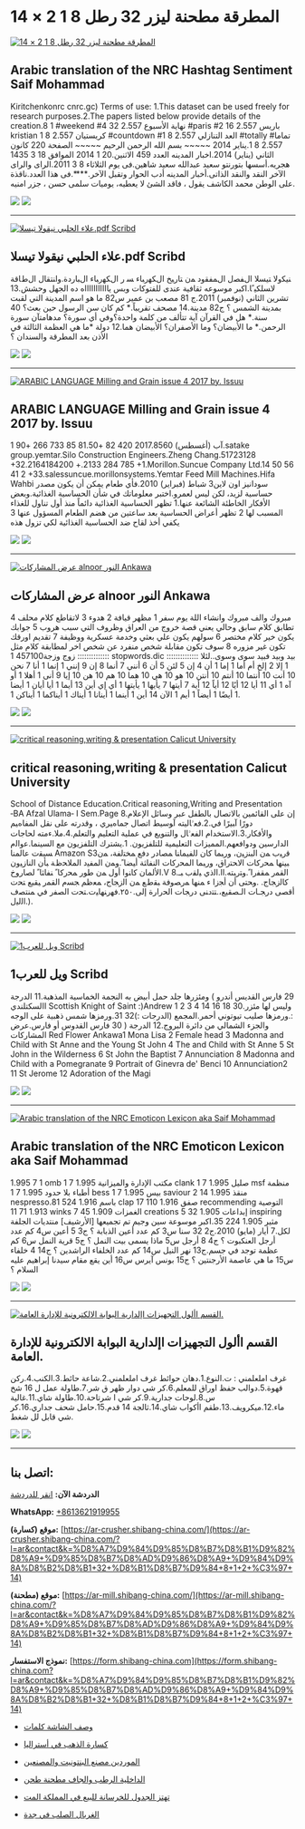 # المطرقة مطحنة ليزر 32 رطل 8 1 2 × 14

<a href="https://swt.shibang-china.com/?l=ar&img&k=%D8%A7%D9%84%D9%85%D8%B7%D8%B1%D9%82%D8%A9+%D9%85%D8%B7%D8%AD%D9%86%D8%A9+%D9%84%D9%8A%D8%B2%D8%B1+32+%D8%B1%D8%B7%D9%84+8+1+2+%C3%97+14" target="_blank">![المطرقة مطحنة ليزر 32 رطل 8 1 2 × 14](http://static.shibang-china.com/all-800x300/124.jpg)</a>

## Arabic translation of the NRC Hashtag Sentiment Saif Mohammad
Kiritchenkonrc cnrc.gc) Terms of use: 1.This dataset can be used freely for research purposes.2.The papers listed below provide details of the creation.8 1 #weekend #نهاية الأسبوع 2.557 32 4 #paris #باريس 2.557 16 2 kristian كريستيان 2.557 8 1 #countdown #العد التنازلي 2.557 8 1 #totally #تماما 2.557 8 1.يناير 2014 ~~~~~ بسم الله الرحمن الرحيم ~~~~~ الصفحة 220 كانون الثاني (يناير) 2014.اخبار المدينه العدد 459 الاثنين.20 1 2014 الموافق 18 3 1435 هجريه.أسسها بتورنتو سعيد عبدالله سعيد شاهين.فى يوم الثلاثاء 8 3 2011.الراى والراى الآخر النقد والنقد الذاتى.أخبار المدينه أدب الحوار وتقبل الآخر.****.فى هذا العدد.ناقذة على الوطن محمد الكاشف يقول ، فاقد الشئ لا يعطيه، يوميات سلمى حسن ، جزر امنيه.


<a href="https://whatsapp.shibangsoft.com/WhatsApp.php" target="_blank" title="WhatsApp">![](http://static.shibang-china.com/icon/whatsapp.png)</a> <a href="https://swt.shibang-china.com/?l=ar&icon&k=%D8%A7%D9%84%D9%85%D8%B7%D8%B1%D9%82%D8%A9+%D9%85%D8%B7%D8%AD%D9%86%D8%A9+%D9%84%D9%8A%D8%B2%D8%B1+32+%D8%B1%D8%B7%D9%84+8+1+2+%C3%97+14" target="_blank">![](http://static.shibang-china.com/icon/chat-ar.png)</a>

---

<a href="https://swt.shibang-china.com/?l=ar&img&k=%D8%A7%D9%84%D9%85%D8%B7%D8%B1%D9%82%D8%A9+%D9%85%D8%B7%D8%AD%D9%86%D8%A9+%D9%84%D9%8A%D8%B2%D8%B1+32+%D8%B1%D8%B7%D9%84+8+1+2+%C3%97+14" target="_blank">![علاء الحلبي نيقولا تيسلا.pdf Scribd](http://static.shibang-china.com/all-800x300/257.jpg)</a>

## علاء الحلبي نيقولا تيسلا.pdf Scribd
ﻨﻴﻜﻭﻻ ﺘﻴﺴﻼ ﺍﻝﻔﺼل ﺍﻝﻤﻔﻘﻭﺩ ﻤﻥ ﺘﺎﺭﻴﺦ ﺍﻝﻜﻬﺭﺒﺎﺀ ﺴ ﺭ ﺍﻝﻜﻬﺭﺒﺎﺀ ﺍﻝﺒﺎﺭﺩﺓ.ﻭﺍﻨﺘﻘﺎل ﺍﻝﻁﺎﻗﺔ ﻻﺴﻠﻜﻴﹰﺎ.اكبر موسوعه ثقافية عندى للفتوكات وبس ياااااااااااه ده الجهل وحشش.13 تشرين الثاني (نوفمبر) 2011.ج 81 مصعب بن عمير س82 ما هو اسم المدينة التي لقبت بمدينة الشمس ؟ ج82 مدينة.14 مصحف تقريباً.* كم كان سن الرسول حين بعث؟ 40 سنة.* هل في القرآن آية تتألف من كلمة واحدة؟وفي أي سورة؟ مدهامتآن سورة الرحمن.* ما الأبيضان؟ وما الأصفران؟ الأبيضان هما.12 دولة *ما هي العظمة الثالثة في الأذن بعد المطرقة والسندان ؟


<a href="https://whatsapp.shibangsoft.com/WhatsApp.php" target="_blank" title="WhatsApp">![](http://static.shibang-china.com/icon/whatsapp.png)</a> <a href="https://swt.shibang-china.com/?l=ar&icon&k=%D8%A7%D9%84%D9%85%D8%B7%D8%B1%D9%82%D8%A9+%D9%85%D8%B7%D8%AD%D9%86%D8%A9+%D9%84%D9%8A%D8%B2%D8%B1+32+%D8%B1%D8%B7%D9%84+8+1+2+%C3%97+14" target="_blank">![](http://static.shibang-china.com/icon/chat-ar.png)</a>

---

<a href="https://swt.shibang-china.com/?l=ar&img&k=%D8%A7%D9%84%D9%85%D8%B7%D8%B1%D9%82%D8%A9+%D9%85%D8%B7%D8%AD%D9%86%D8%A9+%D9%84%D9%8A%D8%B2%D8%B1+32+%D8%B1%D8%B7%D9%84+8+1+2+%C3%97+14" target="_blank">![ARABIC LANGUAGE Milling and Grain issue 4 2017 by. Issuu](http://static.shibang-china.com/all-800x300/948.jpg)</a>

## ARABIC LANGUAGE Milling and Grain issue 4 2017 by. Issuu
1 آب (أغسطس) 2017.8560 420 82 +81.50 85 733 266 +90.satake group.yemtar.Silo Construction Engineers.Zheng Chang.51723128 +32.2164184200 +.2133 284 785 +1.Morillon.Suncue Company Ltd.14 50 56 41 2 +33.salessuncue.morillonsystems.Yemtar Feed Mill Machines.Hifa Wahbi سودانيز اون لاين3 شباط (فبراير) 2010.فأي طعام يمكن أن يكون مصدر حساسية لزيد، لكن ليس لعمرو.اختبر معلوماتك في شأن الحساسية الغذائية.وبعض الأفكار الخاطئة الشائعة عنها.1 تظهر الحساسية الغذائية دائماً منذ أول تناول للغذاء المسبب لها 2 تظهر أعراض الحساسية بعد ساعتين من هضم الطعام المسؤول عنها 3 يكفي أخذ لقاح ضد الحساسية الغذائية لكي تزول هذه


<a href="https://whatsapp.shibangsoft.com/WhatsApp.php" target="_blank" title="WhatsApp">![](http://static.shibang-china.com/icon/whatsapp.png)</a> <a href="https://swt.shibang-china.com/?l=ar&icon&k=%D8%A7%D9%84%D9%85%D8%B7%D8%B1%D9%82%D8%A9+%D9%85%D8%B7%D8%AD%D9%86%D8%A9+%D9%84%D9%8A%D8%B2%D8%B1+32+%D8%B1%D8%B7%D9%84+8+1+2+%C3%97+14" target="_blank">![](http://static.shibang-china.com/icon/chat-ar.png)</a>

---

<a href="https://swt.shibang-china.com/?l=ar&img&k=%D8%A7%D9%84%D9%85%D8%B7%D8%B1%D9%82%D8%A9+%D9%85%D8%B7%D8%AD%D9%86%D8%A9+%D9%84%D9%8A%D8%B2%D8%B1+32+%D8%B1%D8%B7%D9%84+8+1+2+%C3%97+14" target="_blank">![عرض المشاركات alnoor النور Ankawa](http://static.shibang-china.com/all-800x300/1399.jpg)</a>

## عرض المشاركات alnoor النور Ankawa
مبروك والف مبروك وانشاء اللة يوم سفر 1 مظهر قيافة 2 هدوء 3 لاتقاطع كلام محلف 4 تطابق كلام سابق وحالي يعني قصة خروج من العراق وظروف التي سبب هروب 5 جوابك يكون خير كلام مختصر 6 سولهم يكون علي بعثي وخدمة عسكرية ووظيفة 7 تقديم اورقك تكون غير مزوره 8 سوف تكون مقابلة شخص منفرد عن شخص اخر لمطابقة كلام مثل زوج وزجة457100 1 :::::::::::::: stopwords.dic :::::::::::::: بيد وبيد فبيد سوى وسوى..لئلا 1 إلا 2 إلخ أم أما 1 إما 1 أن 4 إن 5 لئن 5 أن 6 أنني 7 أنما 8 إن 9 إنني 1 إنما 1 أنا 7 نحن 10 أنت 10 أنتما 10 أنتم 10 أنتن 10 هو 10 هي 10 هما 10 هم 10 هن 10 إيا 9 أنى 1 أهلا 1 أو آه 1 أي 11 أيا 12 أيًا 12 أياً 12 أية 7 أيتها 7 يأيها 1 يأيتها 1 أي إي أين 13 أيما 1 أيا أيان 1 أيضا 1 أيضًا 1 أيضاً 1 أيم 1 الآن 14 أين 1 أينما 1 أينانا 1 أيناك 1 أيناكما 1 أيناكن 1.


<a href="https://whatsapp.shibangsoft.com/WhatsApp.php" target="_blank" title="WhatsApp">![](http://static.shibang-china.com/icon/whatsapp.png)</a> <a href="https://swt.shibang-china.com/?l=ar&icon&k=%D8%A7%D9%84%D9%85%D8%B7%D8%B1%D9%82%D8%A9+%D9%85%D8%B7%D8%AD%D9%86%D8%A9+%D9%84%D9%8A%D8%B2%D8%B1+32+%D8%B1%D8%B7%D9%84+8+1+2+%C3%97+14" target="_blank">![](http://static.shibang-china.com/icon/chat-ar.png)</a>

---

<a href="https://swt.shibang-china.com/?l=ar&img&k=%D8%A7%D9%84%D9%85%D8%B7%D8%B1%D9%82%D8%A9+%D9%85%D8%B7%D8%AD%D9%86%D8%A9+%D9%84%D9%8A%D8%B2%D8%B1+32+%D8%B1%D8%B7%D9%84+8+1+2+%C3%97+14" target="_blank">![critical reasoning,writing &amp; presentation Calicut University](http://static.shibang-china.com/all-800x300/297.jpg)</a>

## critical reasoning,writing &amp; presentation Calicut University
School of Distance Education.Critical reasoning,Writing and Presentation ‐BA Afzal Ulama‐ I Sem.Page 8.إن ﻋﻠﻰ اﻟﻘﺎﺋﻤﻴﻦ ﺑﺎﻻﺗﺼﺎل ﺑﺎﻟﻄﻔﻞ ﻋﺒﺮ وﺳﺎﺋﻞ اﻹﻋﻼم دورًا آﺒﻴﺮًا ﻓﻲ.2.ﻓﻌﱠﺎﻟﻴﺘﻪ آﻮﺳﻴﻂ اﺗﺼﺎل ﺟﻤﺎهﻴﺮي ، وﻗﺪرﺗﻪ ﻋﻠﻰ ﻧﻘﻞ اﻟﻤﻔﺎهﻴﻢ واﻷﻓﻜﺎر.3.اﻻﺳﺘﺨﺪام اﻟﻔﻌﱠﺎل واﻟﺘﻨﻮﻳﻊ ﻓﻲ ﻋﻤﻠﻴﺔ اﻟﺘﻌﻠﻴﻢ واﻟﺘﻌﻠﻢ.4.ﻣﻼ.ءﻣﺘﻪ ﻟﺤﺎﺟﺎت اﻟﺪارﺳﻴﻦ ودواﻓﻌﻬﻢ.اﻟﻤﻤﻴﺰات اﻟﺘﻌﻠﻴﻤﻴﺔ ﻟﻠﺘﻠﻔﺰﻳﻮن. 1.ﻳﺸﺘﺮك اﻟﺘﻠﻔﺰﻳﻮن ﻣﻊ اﻟﺴﻴﻨﻤﺎ.ﻋواﻟم ﺴﺒﻘت ﻋﺎﻟﻤﻨﺎ Amazon S3ﻗرﻴب ﻤن اﻟﺒﻨزﻴن، ورﺒﻤﺎ ﮐﺎن ﻟﻟﻔﻴﻤﺎﻨﺎ ﻤﺼﺎدر دﻓﻊ ﻤﺨﺘﻟﻔﺔ، ﻤن ﺒﻴﻨﻬﺎ ﻤﺤرﮐﺎت اﻻﺤﺘراق، ورﺒﻤﺎ اﻟﻤﺤرﮐﺎت اﻟﻨﻔﺎﺜﺔ أﻴﻀﺎﹰ.وﻤن اﻟﻤﻔﻴد اﻟﻤﻼﺤظﺔ ﺒﺄن اﻟﻨﺎزﻴون اﻷﻟﻤﺎن ﮐﺎﻨوا أول ﻤن طور ﻤﺤرﮐﺎﹰ ﻨﻔﺎﺜﺎﹰ ﻟﺼﺎروخ.V 8.اﻟذي ﻴﻟﻘب ﺒـ.II.اﻟﻘﻤر ﻤﻘﻔراﹰ.وﺘرﺒﺘﻪ ﮐﺎﻟزﺠﺎج. .وﺤﺘﯽ أن أﺠزا ء ﻤﻨﻬﺎ ﻤرﺼوﻓﺔ ﺒﻘطﻊ ﻤن اﻟزﺠﺎج، ﻤﻌظم ﺠﺴم اﻟﻘﻤر ﻴﻘﺒﻊ ﺘﺤت أﻗﺼﯽ درﺠـﺎت اﻟـﺼﻘﻴﻊ،.ﺘﺘدﻨﯽ درﺠﺎت اﻟﺤرارة إﻟﯽ.٢٥٠.ﻓﻬرﻨﻬﺎﻴت.ﺘﺤت اﻟﺼﻔر ﻓﻲ ﻤﻨﺘﺼف اﻟﻟﻴل.).


<a href="https://whatsapp.shibangsoft.com/WhatsApp.php" target="_blank" title="WhatsApp">![](http://static.shibang-china.com/icon/whatsapp.png)</a> <a href="https://swt.shibang-china.com/?l=ar&icon&k=%D8%A7%D9%84%D9%85%D8%B7%D8%B1%D9%82%D8%A9+%D9%85%D8%B7%D8%AD%D9%86%D8%A9+%D9%84%D9%8A%D8%B2%D8%B1+32+%D8%B1%D8%B7%D9%84+8+1+2+%C3%97+14" target="_blank">![](http://static.shibang-china.com/icon/chat-ar.png)</a>

---

<a href="https://swt.shibang-china.com/?l=ar&img&k=%D8%A7%D9%84%D9%85%D8%B7%D8%B1%D9%82%D8%A9+%D9%85%D8%B7%D8%AD%D9%86%D8%A9+%D9%84%D9%8A%D8%B2%D8%B1+32+%D8%B1%D8%B7%D9%84+8+1+2+%C3%97+14" target="_blank">![1ويل للعرب Scribd](http://static.shibang-china.com/all-800x300/354.jpg)</a>

## 1ويل للعرب Scribd
ومئزرها جلد حمل أبيض به النجمة الخماسية المذهبة.11 الدرجة ( 29 فارس القديس أندرو االسكتلندي Scottish Knight of Saint :)Andrew وليس لها مئزر.30 18 16 14 4 3 2 1 :.ورمزها صليب تيوتوني أحمر.المجمع (الدرجات :)32 31.ورمزها شمس ذهبية على الوجه والجزء الشمالي من دائرة البروج.12 الدرجة ( 30 فارس القدوس أو فارس.عرض المشاركات Red Flower Ankawa1 Mona Lisa 2 Female head 3 Madonna and Child with St Anne and the Young St John 4 The and Child with St Anne 5 St John in the Wilderness 6 St John the Baptist 7 Annunciation 8 Madonna and Child with a Pomegranate 9 Portrait of Ginevra de&#39; Benci 10 Annunciation2 11 St Jerome 12 Adoration of the Magi


<a href="https://whatsapp.shibangsoft.com/WhatsApp.php" target="_blank" title="WhatsApp">![](http://static.shibang-china.com/icon/whatsapp.png)</a> <a href="https://swt.shibang-china.com/?l=ar&icon&k=%D8%A7%D9%84%D9%85%D8%B7%D8%B1%D9%82%D8%A9+%D9%85%D8%B7%D8%AD%D9%86%D8%A9+%D9%84%D9%8A%D8%B2%D8%B1+32+%D8%B1%D8%B7%D9%84+8+1+2+%C3%97+14" target="_blank">![](http://static.shibang-china.com/icon/chat-ar.png)</a>

---

<a href="https://swt.shibang-china.com/?l=ar&img&k=%D8%A7%D9%84%D9%85%D8%B7%D8%B1%D9%82%D8%A9+%D9%85%D8%B7%D8%AD%D9%86%D8%A9+%D9%84%D9%8A%D8%B2%D8%B1+32+%D8%B1%D8%B7%D9%84+8+1+2+%C3%97+14" target="_blank">![Arabic translation of the NRC Emoticon Lexicon aka Saif Mohammad](http://static.shibang-china.com/all-800x300/844.jpg)</a>

## Arabic translation of the NRC Emoticon Lexicon aka Saif Mohammad
1.995 7 1 omb مكتب الإدارة والميزانية 1.995 7 1 clank صليل 1.995 7 1 msf منظمة أطباء بلا حدود 1.995 7 1 bess بيس 1.995 7 1 saviour منقذ 1.995 14 2 nespresso.باسم 1.916 524 81 clap صفق 1.916 110 17 recommending التوصية 1.913 71 11 winks الغمزات 1.909 45 7 creations إبداعات 1.905 32 5 inspiring مثير 1.905 224 35.اكبر موسوعة سين وجيم تم تجميعها [الأرشيف] منتديات الجلفة لكل.7 أيار (مايو) 2010.ج2 32 سنا س3 كم عدد أعين الذبابة ؟ ج3 5 أعين س4 كم عدد أرجل العنكبوت ؟ ج4 8 أرجل س5 ماذا يسمى بيت النمل ؟ ج5 قرية النمل س6 كم عظمة توجد في جسم.ج13 نهر النيل س14 كم عدد الخلفاء الراشدين ؟ ج14 4 خلفاء س15 ما هي عاصمة الأرجنتين ؟ ج15 بونس آيرس س16 أين يقع مقام سيدنا إبراهيم عليه السلام ؟


<a href="https://whatsapp.shibangsoft.com/WhatsApp.php" target="_blank" title="WhatsApp">![](http://static.shibang-china.com/icon/whatsapp.png)</a> <a href="https://swt.shibang-china.com/?l=ar&icon&k=%D8%A7%D9%84%D9%85%D8%B7%D8%B1%D9%82%D8%A9+%D9%85%D8%B7%D8%AD%D9%86%D8%A9+%D9%84%D9%8A%D8%B2%D8%B1+32+%D8%B1%D8%B7%D9%84+8+1+2+%C3%97+14" target="_blank">![](http://static.shibang-china.com/icon/chat-ar.png)</a>

---

<a href="https://swt.shibang-china.com/?l=ar&img&k=%D8%A7%D9%84%D9%85%D8%B7%D8%B1%D9%82%D8%A9+%D9%85%D8%B7%D8%AD%D9%86%D8%A9+%D9%84%D9%8A%D8%B2%D8%B1+32+%D8%B1%D8%B7%D9%84+8+1+2+%C3%97+14" target="_blank">![القسم األول التجهيزات اإلدارية البوابة الالكترونية للإدارة العامة.](http://static.shibang-china.com/all-800x300/1219.jpg)</a>

## القسم األول التجهيزات اإلدارية البوابة الالكترونية للإدارة العامة.
غرف املعلمني : ت.النوع.1.دهان حوائط غرف املعلمني.2.شاعة حائط.3.الكنب.4.ركن قهوة.5.دوالب حفظ اوراق للمعلم.6.كر شي دوار ظهر ق شر.7.طاولة عمل ل 16 شخ س.8.لوحات جدارية.9.كر شي ا شرتاحة.10.طاولة شاي.11.غالية ماء.12.ميكرويف.13.طقم اأكواب شاي.14.ثالجة 14 قدم.15.حامل شحف جداري.16.كر شي قابل لل شغط.

<a href="https://whatsapp.shibangsoft.com/WhatsApp.php" target="_blank" title="WhatsApp">![](http://static.shibang-china.com/icon/whatsapp.png)</a> <a href="https://swt.shibang-china.com/?l=ar&icon&k=%D8%A7%D9%84%D9%85%D8%B7%D8%B1%D9%82%D8%A9+%D9%85%D8%B7%D8%AD%D9%86%D8%A9+%D9%84%D9%8A%D8%B2%D8%B1+32+%D8%B1%D8%B7%D9%84+8+1+2+%C3%97+14" target="_blank">![](http://static.shibang-china.com/icon/chat-ar.png)</a>

---
## اتصل بنا:

**الدردشة الآن:** [انقر للدردشة](https://swt.shibang-china.com?l=ar&contact&k=%D8%A7%D9%84%D9%85%D8%B7%D8%B1%D9%82%D8%A9+%D9%85%D8%B7%D8%AD%D9%86%D8%A9+%D9%84%D9%8A%D8%B2%D8%B1+32+%D8%B1%D8%B7%D9%84+8+1+2+%C3%97+14)

**WhatsApp:**  [+8613621919955](https://whatsapp.shibangsoft.com/WhatsApp.php)

**موقع (كسارة):** [https://ar-crusher.shibang-china.com/](https://ar-crusher.shibang-china.com/?l=ar&contact&k=%D8%A7%D9%84%D9%85%D8%B7%D8%B1%D9%82%D8%A9+%D9%85%D8%B7%D8%AD%D9%86%D8%A9+%D9%84%D9%8A%D8%B2%D8%B1+32+%D8%B1%D8%B7%D9%84+8+1+2+%C3%97+14)

**موقع (مطحنة):** [https://ar-mill.shibang-china.com/](https://ar-mill.shibang-china.com/?l=ar&contact&k=%D8%A7%D9%84%D9%85%D8%B7%D8%B1%D9%82%D8%A9+%D9%85%D8%B7%D8%AD%D9%86%D8%A9+%D9%84%D9%8A%D8%B2%D8%B1+32+%D8%B1%D8%B7%D9%84+8+1+2+%C3%97+14)

**نموذج الاستفسار:** [https://form.shibang-china.com](https://form.shibang-china.com?l=ar&contact&k=%D8%A7%D9%84%D9%85%D8%B7%D8%B1%D9%82%D8%A9+%D9%85%D8%B7%D8%AD%D9%86%D8%A9+%D9%84%D9%8A%D8%B2%D8%B1+32+%D8%B1%D8%B7%D9%84+8+1+2+%C3%97+14)

* [وصف الشاشة كلمات](../24/%D9%88%D8%B5%D9%81%20%D8%A7%D9%84%D8%B4%D8%A7%D8%B4%D8%A9%20%D9%83%D9%84%D9%85%D8%A7%D8%AA.md)

* [كسارة الذهب في أستراليا](../24/%D9%83%D8%B3%D8%A7%D8%B1%D8%A9%20%D8%A7%D9%84%D8%B0%D9%87%D8%A8%20%D9%81%D9%8A%20%D8%A3%D8%B3%D8%AA%D8%B1%D8%A7%D9%84%D9%8A%D8%A7.md)

* [الموردين مصنع البنتونيت والمصنعين](../24/%D8%A7%D9%84%D9%85%D9%88%D8%B1%D8%AF%D9%8A%D9%86%20%D9%85%D8%B5%D9%86%D8%B9%20%D8%A7%D9%84%D8%A8%D9%86%D8%AA%D9%88%D9%86%D9%8A%D8%AA%20%D9%88%D8%A7%D9%84%D9%85%D8%B5%D9%86%D8%B9%D9%8A%D9%86.md)

* [الداخلية الرطب والجاف مطحنة طحن](../25/%D8%A7%D9%84%D8%AF%D8%A7%D8%AE%D9%84%D9%8A%D8%A9%20%D8%A7%D9%84%D8%B1%D8%B7%D8%A8%20%D9%88%D8%A7%D9%84%D8%AC%D8%A7%D9%81%20%D9%85%D8%B7%D8%AD%D9%86%D8%A9%20%D8%B7%D8%AD%D9%86.md)

* [تهتز الجدول للخرسانة للبيع في المملكة المت](../25/%D8%AA%D9%87%D8%AA%D8%B2%20%D8%A7%D9%84%D8%AC%D8%AF%D9%88%D9%84%20%D9%84%D9%84%D8%AE%D8%B1%D8%B3%D8%A7%D9%86%D8%A9%20%D9%84%D9%84%D8%A8%D9%8A%D8%B9%20%D9%81%D9%8A%20%D8%A7%D9%84%D9%85%D9%85%D9%84%D9%83%D8%A9%20%D8%A7%D9%84%D9%85%D8%AA.md)

* [الغربال الصلب في جدة](../21/%D8%A7%D9%84%D8%BA%D8%B1%D8%A8%D8%A7%D9%84%20%D8%A7%D9%84%D8%B5%D9%84%D8%A8%20%D9%81%D9%8A%20%D8%AC%D8%AF%D8%A9.md)